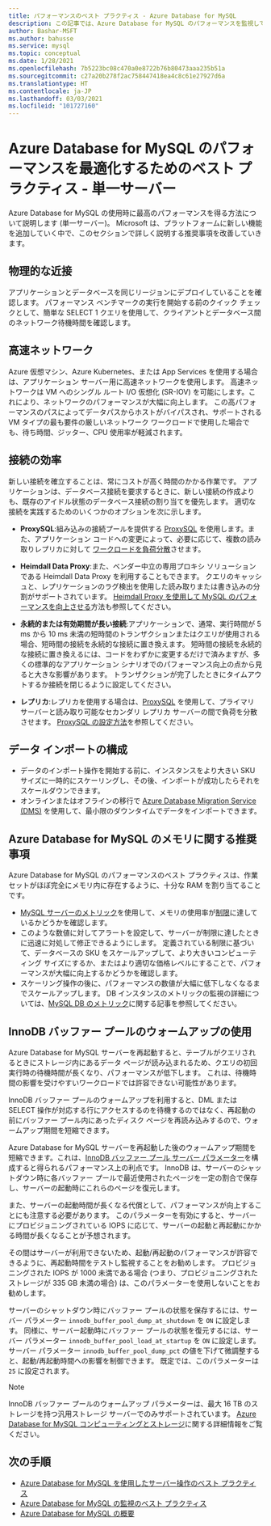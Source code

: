 ```yaml
---
title: パフォーマンスのベスト プラクティス - Azure Database for MySQL
description: この記事では、Azure Database for MySQL のパフォーマンスを監視して調整するための推奨事項について説明します。
author: Bashar-MSFT
ms.author: bahusse
ms.service: mysql
ms.topic: conceptual
ms.date: 1/28/2021
ms.openlocfilehash: 7b5223bc08c470a0e8722b76b80473aaa235b51a
ms.sourcegitcommit: c27a20b278f2ac758447418ea4c8c61e27927d6a
ms.translationtype: HT
ms.contentlocale: ja-JP
ms.lasthandoff: 03/03/2021
ms.locfileid: "101727160"
---
```

# <a name="best-practices-for-optimal-performance-of-your-azure-database-for-mysql---single-server"></a>Azure Database for MySQL のパフォーマンスを最適化するためのベスト プラクティス - 単一サーバー

Azure Database for MySQL の使用時に最高のパフォーマンスを得る方法について説明します (単一サーバー)。 Microsoft は、プラットフォームに新しい機能を追加していく中で、このセクションで詳しく説明する推奨事項を改善していきます。

## <a name="physical-proximity"></a>物理的な近接

 アプリケーションとデータベースを同じリージョンにデプロイしていることを確認します。 パフォーマンス ベンチマークの実行を開始する前のクイック チェックとして、簡単な SELECT 1 クエリを使用して、クライアントとデータベース間のネットワーク待機時間を確認します。 

## <a name="accelerated-networking"></a>高速ネットワーク

Azure 仮想マシン、Azure Kubernetes、または App Services を使用する場合は、アプリケーション サーバー用に高速ネットワークを使用します。 高速ネットワークは VM へのシングル ルート I/O 仮想化 (SR-IOV) を可能にします。これにより、ネットワークのパフォーマンスが大幅に向上します。 この高パフォーマンスのパスによってデータパスからホストがバイパスされ、サポートされる VM タイプの最も要件の厳しいネットワーク ワークロードで使用した場合でも、待ち時間、ジッター、CPU 使用率が軽減されます。

## <a name="connection-efficiency"></a>接続の効率

新しい接続を確立することは、常にコストが高く時間のかかる作業です。 アプリケーションは、データベース接続を要求するときに、新しい接続の作成よりも、既存のアイドル状態のデータベース接続の割り当てを優先します。  適切な接続を実践するためのいくつかのオプションを次に示します。

- **ProxySQL**:組み込みの接続プールを提供する [ProxySQL](https://proxysql.com/) を使用します。また、アプリケーション コードへの変更によって、必要に応じて、複数の読み取りレプリカに対して [ワークロードを負荷分散](https://techcommunity.microsoft.com/t5/azure-database-for-mysql/load-balance-read-replicas-using-proxysql-in-azure-database-for/ba-p/880042)させます。

- **Heimdall Data Proxy**:また、ベンダー中立の専用プロキシ ソリューションである Heimdall Data Proxy を利用することもできます。 クエリのキャッシュと、レプリケーションのラグ検出を使用した読み取りまたは書き込みの分割がサポートされています。 [Heimdall Proxy を使用して MySQL のパフォーマンスを向上させる](https://techcommunity.microsoft.com/t5/azure-database-for-mysql/accelerate-mysql-performance-with-the-heimdall-proxy/ba-p/1063349)方法も参照してください。  

- **永続的または有効期間が長い接続**:アプリケーションで、通常、実行時間が 5 ms から 10 ms 未満の短時間のトランザクションまたはクエリが使用される場合、短時間の接続を永続的な接続に置き換えます。 短時間の接続を永続的な接続に置き換えるには、コードをわずかに変更するだけで済みますが、多くの標準的なアプリケーション シナリオでのパフォーマンス向上の点から見ると大きな影響があります。 トランザクションが完了したときにタイムアウトするか接続を閉じるように設定してください。

- **レプリカ**:レプリカを使用する場合は、[ProxySQL](https://proxysql.com/) を使用して、プライマリ サーバーと読み取り可能なセカンダリ レプリカ サーバーの間で負荷を分散させます。 [ProxySQL の設定方法](https://techcommunity.microsoft.com/t5/azure-database-for-mysql/scaling-an-azure-database-for-mysql-workload-running-on/ba-p/1105847)を参照してください。

## <a name="data-import-configurations"></a>データ インポートの構成

- データのインポート操作を開始する前に、インスタンスをより大きい SKU サイズに一時的にスケーリングし、その後、インポートが成功したらそれをスケールダウンできます。
- オンラインまたはオフラインの移行で [Azure Database Migration Service (DMS)](https://datamigration.microsoft.com/) を使用して、最小限のダウンタイムでデータをインポートできます。 

## <a name="azure-database-for-mysql-memory-recommendations"></a>Azure Database for MySQL のメモリに関する推奨事項

Azure Database for MySQL のパフォーマンスのベスト プラクティスは、作業セットがほぼ完全にメモリ内に存在するように、十分な RAM を割り当てることです。 

- [MySQL サーバーのメトリック](./concepts-monitoring.md)を使用して、メモリの使用率が[制限](./concepts-pricing-tiers.md)に達しているかどうかを確認します。 
- このような数値に対してアラートを設定して、サーバーが制限に達したときに迅速に対処して修正できるようにします。 定義されている制限に基づいて、データベースの SKU をスケールアップして、より大きいコンピューティング サイズにするか、またはより適切な価格レベルにすることで、パフォーマンスが大幅に向上するかどうかを確認します。 
- スケーリング操作の後に、パフォーマンスの数値が大幅に低下しなくなるまでスケールアップします。 DB インスタンスのメトリックの監視の詳細については、[MySQL DB のメトリック](./concepts-monitoring.md#metrics)に関する記事を参照してください。
 
## <a name="use-innodb-buffer-pool-warmup"></a>InnoDB バッファー プールのウォームアップの使用

Azure Database for MySQL サーバーを再起動すると、テーブルがクエリされるときにストレージ内にあるデータ ページが読み込まれるため、クエリの初回実行時の待機時間が長くなり、パフォーマンスが低下します。 これは、待機時間の影響を受けやすいワークロードでは許容できない可能性があります。 

InnoDB バッファー プールのウォームアップを利用すると、DML または SELECT 操作が対応する行にアクセスするのを待機するのではなく、再起動の前にバッファー プール内にあったディスク ページを再読み込みするので、ウォームアップ期間を短縮できます。

Azure Database for MySQL サーバーを再起動した後のウォームアップ期間を短縮できます。これは、[InnoDB バッファー プール サーバー パラメーター](https://dev.mysql.com/doc/refman/8.0/en/innodb-preload-buffer-pool.html)を構成すると得られるパフォーマンス上の利点です。 InnoDB は、サーバーのシャットダウン時に各バッファー プールで最近使用されたページを一定の割合で保存し、サーバーの起動時にこれらのページを復元します。

また、サーバーの起動時間が長くなる代償として、パフォーマンスが向上することにも注意する必要があります。 このパラメーターを有効にすると、サーバーにプロビジョニングされている IOPS に応じて、サーバーの起動と再起動にかかる時間が長くなることが予想されます。 

その間はサーバーが利用できないため、起動/再起動のパフォーマンスが許容できるように、再起動時間をテストし監視することをお勧めします。 プロビジョニングされた IOPS が 1000 未満である場合 (つまり、プロビジョニングされたストレージが 335 GB 未満の場合) は、このパラメーターを使用しないことをお勧めします。

サーバーのシャットダウン時にバッファー プールの状態を保存するには、サーバー パラメーター `innodb_buffer_pool_dump_at_shutdown` を `ON` に設定します。 同様に、サーバー起動時にバッファー プールの状態を復元するには、サーバー パラメーター `innodb_buffer_pool_load_at_startup` を `ON` に設定します。 サーバー パラメーター `innodb_buffer_pool_dump_pct` の値を下げて微調整すると、起動/再起動時間への影響を制御できます。 既定では、このパラメーターは `25` に設定されます。

> [!Note]
> InnoDB バッファー プールのウォームアップ パラメーターは、最大 16 TB のストレージを持つ汎用ストレージ サーバーでのみサポートされています。 [Azure Database for MySQL コンピューティングとストレージ](./concepts-pricing-tiers.md#storage)に関する詳細情報をご覧ください。

## <a name="next-steps"></a>次の手順

- [Azure Database for MySQL を使用したサーバー操作のベスト プラクティス](concept-operation-excellence-best-practices.md) <br/>
- [Azure Database for MySQL の監視のベスト プラクティス](concept-monitoring-best-practices.md)<br/>
- [Azure Database for MySQL の概要](quickstart-create-mysql-server-database-using-azure-portal.md)<br/>
